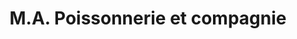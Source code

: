 ---
title: "M.A. Poissonnerie et compagnie"
url: /shawinigan/m-a-poissonnerie-et-compagnie/
shop: seafood
---